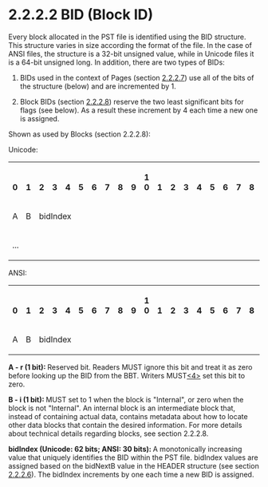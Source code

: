 <html dir="LTR" xmlns:mshelp="http://msdn.microsoft.com/mshelp" xmlns:ddue="http://ddue.schemas.microsoft.com/authoring/2003/5" xmlns:xlink="http://www.w3.org/1999/xlink" xmlns:tool="http://www.microsoft.com/tooltip">
    <head>
        <meta http-equiv="Content-Type" content="text/html; CHARSET=utf-8"></meta>
        <meta name="save" content="history"></meta>
        <title>2.2.2.2 BID (Block ID)</title>
        <xml>
            <mshelp:toctitle title="2.2.2.2 BID (Block ID)"></mshelp:toctitle>
            <mshelp:rltitle title="[MS-PST]: BID (Block ID)"></mshelp:rltitle>
            <mshelp:keyword index="A" term="d3155aa1-ccdd-4dee-a0a9-5363ccca5352"></mshelp:keyword>
            <mshelp:attr name="DCSext.ContentType" value="open specification"></mshelp:attr>
            <mshelp:attr name="AssetID" value="d3155aa1-ccdd-4dee-a0a9-5363ccca5352"></mshelp:attr>
            <mshelp:attr name="TopicType" value="kbRef"></mshelp:attr>
            <mshelp:attr name="DCSext.Title" value="[MS-PST]: BID (Block ID)" />
        </xml>
    </head>
    <body>
        <div id="header">
            <h1 class="heading">2.2.2.2 BID (Block ID)</h1>
        </div>
        <div id="mainSection">
            <div id="mainBody">
                <div id="allHistory" class="saveHistory"></div>
                <div id="sectionSection0" class="section" name="collapseableSection">
                    

<p>Every block allocated in the PST file is identified using
the BID structure. This structure varies in size according the format of the
file. In the case of ANSI files, the structure is a 32-bit unsigned value,
while in Unicode files it is a 64-bit unsigned long. In addition, there are two
types of BIDs:</p>

<ol><li><p><span>   
</span>BIDs used in the context of Pages (section <a href="5774b4f2-cdc4-453e-996a-8c8230116930.md">2.2.2.7</a>) use all of the
bits of the structure (below) and are incremented by 1.</p>

</li><li><p><span>   
</span>Block BIDs (section <a href="a9c1981d-d1ea-457c-b39e-dc7fb0eb95d4.md">2.2.2.8</a>)
reserve the two least significant bits for flags (see below). As a result these
increment by 4 each time a new one is assigned.</p>

</li></ol><p>Shown as used by Blocks (section 2.2.2.8):</p>

<p>Unicode:</p>

<p> </p>

<table>
 <tr>
  <th><p><br>0</p></th>
  <th><p><br>1</p></th>
  <th><p><br>2</p></th>
  <th><p><br>3</p></th>
  <th><p><br>4</p></th>
  <th><p><br>5</p></th>
  <th><p><br>6</p></th>
  <th><p><br>7</p></th>
  <th><p><br>8</p></th>
  <th><p><br>9</p></th>
  <th><p>1<br>0</p></th>
  <th><p><br>1</p></th>
  <th><p><br>2</p></th>
  <th><p><br>3</p></th>
  <th><p><br>4</p></th>
  <th><p><br>5</p></th>
  <th><p><br>6</p></th>
  <th><p><br>7</p></th>
  <th><p><br>8</p></th>
  <th><p><br>9</p></th>
  <th><p>2<br>0</p></th>
  <th><p><br>1</p></th>
  <th><p><br>2</p></th>
  <th><p><br>3</p></th>
  <th><p><br>4</p></th>
  <th><p><br>5</p></th>
  <th><p><br>6</p></th>
  <th><p><br>7</p></th>
  <th><p><br>8</p></th>
  <th><p><br>9</p></th>
  <th><p>3<br>0</p></th>
  <th><p><br>1</p></th>
 </tr>
 <tr>
  <td>
  <p>A</p>
  </td>
  <td>
  <p>B</p>
  </td>
  <td colspan="30">
  <p>bidIndex</p>
  </td>
 </tr>
 <tr>
  <td colspan="32">
  <p>...</p>
  </td>
 </tr>
</table>

<p>ANSI:</p>

<table>
 <tr>
  <th><p><br>0</p></th>
  <th><p><br>1</p></th>
  <th><p><br>2</p></th>
  <th><p><br>3</p></th>
  <th><p><br>4</p></th>
  <th><p><br>5</p></th>
  <th><p><br>6</p></th>
  <th><p><br>7</p></th>
  <th><p><br>8</p></th>
  <th><p><br>9</p></th>
  <th><p>1<br>0</p></th>
  <th><p><br>1</p></th>
  <th><p><br>2</p></th>
  <th><p><br>3</p></th>
  <th><p><br>4</p></th>
  <th><p><br>5</p></th>
  <th><p><br>6</p></th>
  <th><p><br>7</p></th>
  <th><p><br>8</p></th>
  <th><p><br>9</p></th>
  <th><p>2<br>0</p></th>
  <th><p><br>1</p></th>
  <th><p><br>2</p></th>
  <th><p><br>3</p></th>
  <th><p><br>4</p></th>
  <th><p><br>5</p></th>
  <th><p><br>6</p></th>
  <th><p><br>7</p></th>
  <th><p><br>8</p></th>
  <th><p><br>9</p></th>
  <th><p>3<br>0</p></th>
  <th><p><br>1</p></th>
 </tr>
 <tr>
  <td>
  <p>A</p>
  </td>
  <td>
  <p>B</p>
  </td>
  <td colspan="30">
  <p>bidIndex</p>
  </td>
 </tr>
</table>

<p><b>A - r (1 bit): </b>Reserved bit. Readers MUST
ignore this bit and treat it as zero before looking up the BID from the BBT.
Writers MUST<a id="Appendix_A_Target_4"></a><a href="f040f8b2-f023-4ed9-94fd-de487da83ed5.html#Appendix_A_4" aria-label="Product behavior note 4">&lt;4&gt;</a> set this bit to zero.</p>

<p><b>B - i (1 bit): </b>MUST set to 1 when the block is
&quot;Internal&quot;, or zero when the block is not &quot;Internal&quot;. An
internal block is an intermediate block that, instead of containing actual
data, contains metadata about how to locate other data blocks that contain the
desired information. For more details about technical details regarding blocks,
see section 2.2.2.8.</p>

<p><b>bidIndex (Unicode: 62 bits; ANSI: 30 bits): </b>A
monotonically increasing value that uniquely identifies the BID within the PST
file. bidIndex values are assigned based on the bidNextB value in the HEADER
structure (see section <a href="c9876f5a-664b-46a3-9887-ba63f113abf5.md">2.2.2.6</a>).
The bidIndex increments by one each time a new BID is assigned.</p>
                </div>
            </div>
        </div>
    </body>
</html>